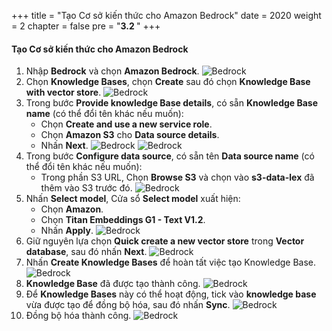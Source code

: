+++
title = "Tạo Cơ sở kiến thức cho Amazon Bedrock"
date = 2020
weight = 2
chapter = false
pre = "<b>3.2 </b>"
+++

#### Tạo Cơ sở kiến thức cho Amazon Bedrock
1. Nhập **Bedrock** và chọn **Amazon Bedrock**.
![Bedrock](/images/AWS-Bedrock/1-bedrock.png?width=90pc)
2. Chọn **Knowledge Bases**, chọn **Create** sau đó chọn **Knowledge Base with vector store**.
![Bedrock](/images/AWS-Bedrock/2-knowledge-bases.png?width=90pc)
3. Trong bước **Provide knowledge Base details**, có sẵn **Knowledge Base name** (có thể đổi tên khác nếu muốn):
    - Chọn **Create and use a new service role**. 
    - Chọn **Amazon S3** cho **Data source details**.
    - Nhấn **Next**.
![Bedrock](/images/AWS-Bedrock/3-provide-knowledge-bases-details.png?width=90pc)
![Bedrock](/images/AWS-Bedrock/4-choose-data-source.png?width=90pc)
4. Trong bước **Configure data source**, có sẵn tên **Data source name** (có thể đổi tên khác nếu muốn):
    - Trong phần S3 URL, Chọn **Browse S3** và chọn vào **s3-data-lex** đã thêm vào S3 trước đó.
![Bedrock](/images/AWS-Bedrock/5-confidure-data-source.png?width=90pc)
5. Nhấn **Select model**, Cửa sổ **Select model** xuất hiện:
    - Chọn **Amazon**.
    - Chọn **Titan Embeddings G1 - Text V1.2**.
    - Nhấn **Apply**.
![Bedrock](/images/AWS-Bedrock/6-select-model.png?width=90pc)
6. Giữ nguyên lựa chọn **Quick create a new vector store** trong **Vector database**, sau đó nhấn **Next**.
![Bedrock](/images/AWS-Bedrock/7-vector-database.png?width=90pc)
7. Nhấn **Create Knowledge Bases** để hoàn tất việc tạo Knowledge Base.
![Bedrock](/images/AWS-Bedrock/8-create-knowledge-bases.png?width=90pc)
8. **Knowledge Base** đã được tạo thành công.
![Bedrock](/images/AWS-Bedrock/9-success.png?width=90pc)
9. Để **Knowledge Bases** này có thể hoạt động, tick vào **knowledge base** vừa được tạo để đồng bộ hóa, sau đó nhấn **Sync**.
![Bedrock](/images/AWS-Bedrock/10-sync.png?width=90pc)
10. Đồng bộ hóa thành công.
![Bedrock](/images/AWS-Bedrock/11-sync-completed.png?width=90pc)